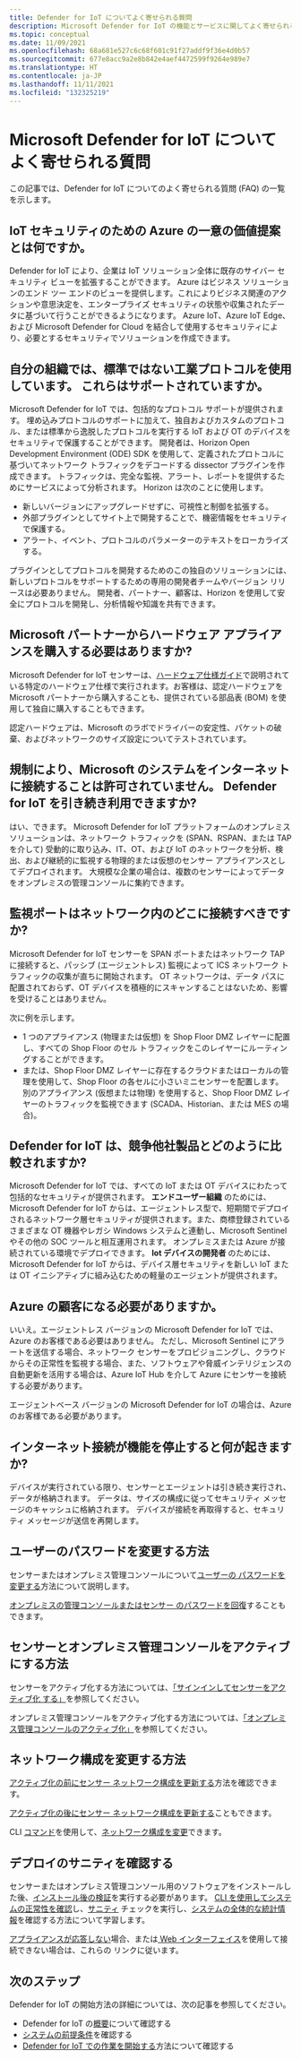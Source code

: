 ```yaml
---
title: Defender for IoT についてよく寄せられる質問
description: Microsoft Defender for IoT の機能とサービスに関してよく寄せられる質問に対する回答を確認します。
ms.topic: conceptual
ms.date: 11/09/2021
ms.openlocfilehash: 68a681e527c6c68f601c91f27addf9f36e4d0b57
ms.sourcegitcommit: 677e8acc9a2e8b842e4aef4472599f9264e989e7
ms.translationtype: HT
ms.contentlocale: ja-JP
ms.lasthandoff: 11/11/2021
ms.locfileid: "132325219"
---
```

# <a name="microsoft-defender-for-iot-frequently-asked-questions"></a>Microsoft Defender for IoT についてよく寄せられる質問

この記事では、Defender for IoT についてのよく寄せられる質問 (FAQ) の一覧を示します。

## <a name="what-is-azures-unique-value-proposition-for-iot-security"></a>IoT セキュリティのための Azure の一意の価値提案とは何ですか。

Defender for IoT により、企業は IoT ソリューション全体に既存のサイバー セキュリティ ビューを拡張することができます。 Azure はビジネス ソリューションのエンド ツー エンドのビューを提供します。これによりビジネス関連のアクションや意思決定を、エンタープライズ セキュリティの状態や収集されたデータに基づいて行うことができるようになります。 Azure IoT、Azure IoT Edge、および Microsoft Defender for Cloud を結合して使用するセキュリティにより、必要とするセキュリティでソリューションを作成できます。

## <a name="our-organization-uses-proprietary-non-standard-industrial-protocols-are-they-supported"></a>自分の組織では、標準ではない工業プロトコルを使用しています。 これらはサポートされていますか。 

Microsoft Defender for IoT では、包括的なプロトコル サポートが提供されます。 埋め込みプロトコルのサポートに加えて、独自およびカスタムのプロトコル、または標準から逸脱したプロトコルを実行する IoT および OT のデバイスをセキュリティで保護することができます。 開発者は、Horizon Open Development Environment (ODE) SDK を使用して、定義されたプロトコルに基づいてネットワーク トラフィックをデコードする dissector プラグインを作成できます。 トラフィックは、完全な監視、アラート、レポートを提供するためにサービスによって分析されます。 Horizon は次のことに使用します。
- 新しいバージョンにアップグレードせずに、可視性と制御を拡張する。
- 外部プラグインとしてサイト上で開発することで、機密情報をセキュリティで保護する。 
- アラート、イベント、プロトコルのパラメーターのテキストをローカライズする。

プラグインとしてプロトコルを開発するためのこの独自のソリューションには、新しいプロトコルをサポートするための専用の開発者チームやバージョン リリースは必要ありません。 開発者、パートナー、顧客は、Horizon を使用して安全にプロトコルを開発し、分析情報や知識を共有できます。 

## <a name="do-i-have-to-purchase-hardware-appliances-from-microsoft-partners"></a>Microsoft パートナーからハードウェア アプライアンスを購入する必要はありますか?
Microsoft Defender for IoT センサーは、[ハードウェア仕様ガイド](./how-to-identify-required-appliances.md)で説明されている特定のハードウェア仕様で実行されます。お客様は、認定ハードウェアを Microsoft パートナーから購入することも、提供されている部品表 (BOM) を使用して独自に購入することもできます。 

認定ハードウェアは、Microsoft のラボでドライバーの安定性、パケットの破棄、およびネットワークのサイズ設定についてテストされています。


## <a name="regulation-does-not-allow-us-to-connect-our-system-to-the-internet-can-we-still-utilize-defender-for-iot"></a>規制により、Microsoft のシステムをインターネットに接続することは許可されていません。 Defender for IoT を引き続き利用できますか?

はい、できます。 Microsoft Defender for IoT プラットフォームのオンプレミス ソリューションは、ネットワーク トラフィックを (SPAN、RSPAN、または TAP を介して) 受動的に取り込み、IT、OT、および IoT のネットワークを分析、検出、および継続的に監視する物理的または仮想のセンサー アプライアンスとしてデプロイされます。 大規模な企業の場合は、複数のセンサーによってデータをオンプレミスの管理コンソールに集約できます。

## <a name="where-in-the-network-should-i-connect-monitoring-ports"></a>監視ポートはネットワーク内のどこに接続すべきですか?

Microsoft Defender for IoT センサーを SPAN ポートまたはネットワーク TAP に接続すると、パッシブ (エージェントレス) 監視によって ICS ネットワーク トラフィックの収集が直ちに開始されます。 OT ネットワークは、データ パスに配置されておらず、OT デバイスを積極的にスキャンすることはないため、影響を受けることはありません。

次に例を示します。
- 1 つのアプライアンス (物理または仮想) を Shop Floor DMZ レイヤーに配置し、すべての Shop Floor のセル トラフィックをこのレイヤーにルーティングすることができます。
- または、Shop Floor DMZ レイヤーに存在するクラウドまたはローカルの管理を使用して、Shop Floor の各セルに小さいミニセンサーを配置します。 別のアプライアンス (仮想または物理) を使用すると、Shop Floor DMZ レイヤーのトラフィックを監視できます (SCADA、Historian、または MES の場合)。

## <a name="how-does-defender-for-iot-compare-to-the-competition"></a>Defender for IoT は、競争他社製品とどのように比較されますか?

Microsoft Defender for IoT では、すべての IoT または OT デバイスにわたって包括的なセキュリティが提供されます。 **エンドユーザー組織** のためには、Microsoft Defender for IoT からは、エージェントレス型で、短期間でデプロイされるネットワーク層セキュリティが提供されます。また、商標登録されているさまざまな OT 機器やレガシ Windows システムと連動し、Microsoft Sentinel やその他の SOC ツールと相互運用されます。 オンプレミスまたは Azure が接続されている環境でデプロイできます。 **Iot デバイスの開発者** のためには、Microsoft Defender for IoT からは、デバイス層セキュリティを新しい IoT または OT イニシアティブに組み込むための軽量のエージェントが提供されます。

## <a name="do-i-have-to-be-an-azure-customer"></a>Azure の顧客になる必要がありますか。

いいえ。エージェントレス バージョンの Microsoft Defender for IoT では、Azure のお客様である必要はありません。 ただし、Microsoft Sentinel にアラートを送信する場合、ネットワーク センサーをプロビジョニングし、クラウドからその正常性を監視する場合、また、ソフトウェアや脅威インテリジェンスの自動更新を活用する場合は、Azure IoT Hub を介して Azure にセンサーを接続する必要があります。

エージェントベース バージョンの Microsoft Defender for IoT の場合は、Azure のお客様である必要があります。

## <a name="what-happens-when-the-internet-connection-stops-working"></a>インターネット接続が機能を停止すると何が起きますか?

デバイスが実行されている限り、センサーとエージェントは引き続き実行され、データが格納されます。 データは、サイズの構成に従ってセキュリティ メッセージのキャッシュに格納されます。 デバイスが接続を再取得すると、セキュリティ メッセージが送信を再開します。

## <a name="how-can-i-change-a-users-passwords"></a>ユーザーのパスワードを変更する方法

センサーまたはオンプレミス管理コンソールについて[ユーザーの パスワードを変更する](how-to-create-and-manage-users.md#change-a-users-password)方法について説明します。

[オンプレミスの管理コンソールまたはセンサー のパスワードを回復](how-to-create-and-manage-users.md#recover-the-password-for-the-on-premises-management-console-or-the-sensor)することもできます。

## <a name="how-do-i-activate-the-sensor-and-on-premises-management-console"></a>センサーとオンプレミス管理コンソールをアクティブにする方法

センサーをアクティブ化する方法については、[「サインインしてセンサーをアクティブ化 する」](how-to-activate-and-set-up-your-sensor.md#sign-in-and-activate-the-sensor)を参照してください。

オンプレミス管理コンソールをアクティブ化する方法については、[「オンプレミス管理コンソールのアクティブ化」](how-to-activate-and-set-up-your-on-premises-management-console.md#activate-the-on-premises-management-console)を参照してください。

## <a name="how-to-change-the-network-configuration"></a>ネットワーク構成を変更する方法

[アクティブ化の前にセンサー ネットワーク構成を更新する](how-to-activate-and-set-up-your-sensor.md#update-sensor-network-configuration-before-activation)方法を確認できます。

[アクティブ化の後にセンサー ネットワーク構成を更新する](how-to-manage-individual-sensors.md#update-the-sensor-network-configuration)こともできます。

CLI [コマンド](references-work-with-defender-for-iot-cli-commands.md#network-configuration)を使用して、[ネットワーク構成を変更](references-work-with-defender-for-iot-cli-commands.md#network-configuration)できます。

## <a name="how-do-i-check-the-sanity-of-my-deployment"></a>デプロイのサニティを確認する

センサーまたはオンプレミス管理コンソール用のソフトウェアをインストールした後、[インストール後の検証](how-to-install-software.md#post-installation-validation)を実行する必要があります。 [CLI を使用してシステムの正常性を確認](how-to-install-software.md#check-system-health-by-using-the-cli)し、[サニティ](how-to-install-software.md#sanity) チェックを実行し、[システムの全体的な統計情報](how-to-install-software.md#system)を確認する方法について学習します。

[アプライアンスが応答しない](how-to-install-software.md#the-appliance-isnt-responding)場合、または[ Web インターフェイス](how-to-install-software.md#you-cant-connect-by-using-a-web-interface)を使用して接続できない場合は、これらの リンクに従います。

## <a name="next-steps"></a>次のステップ

Defender for IoT の開始方法の詳細については、次の記事を参照してください。

- Defender for IoT の[概要](overview.md)について確認する
- [システムの前提条件](quickstart-system-prerequisites.md)を確認する
- [Defender for IoT での作業を開始する](getting-started.md)方法について確認する
